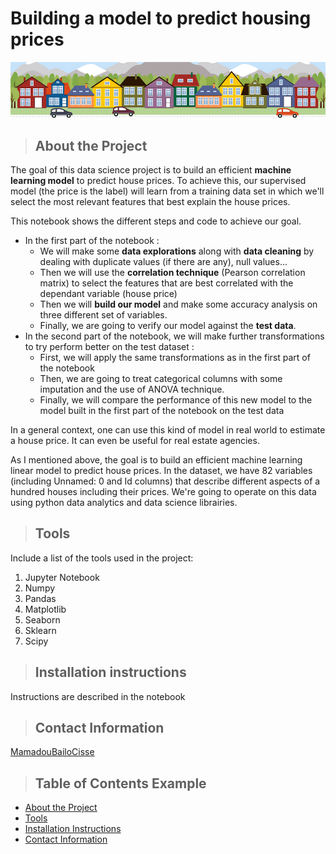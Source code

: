 # Building a model to predict housing prices

![Github Logo](housesbanner.png "Github logo - markdown")

<a class="anchor" id="about_the_project"></a>
>## About the Project
The goal of this data science project is to build an efficient **machine learning model** to predict house prices. To achieve this, our supervised model (the price is the label) will learn from a training data set in which we'll select the most relevant features that best explain the house prices.

This notebook shows the different steps and code to achieve our goal.

+ In the first part of the notebook :
    - We will make some **data explorations** along with **data cleaning** by dealing with duplicate values (if there are any), null values... 
    - Then we will use the **correlation technique** (Pearson correlation matrix) to select the features that are best correlated with the dependant variable (house price)
    - Then we will **build our model** and make some accuracy analysis on three different set of variables.
    - Finally, we are going to verify our model against the **test data**.
+ In the second part of the notebook, we will make further transformations to try perform better on the test dataset :
    - First, we will apply the same transformations as in the first part of the notebook
    - Then, we are going to treat categorical columns with some imputation and the use of ANOVA technique.
    - Finally, we will compare the performance of this new model to the model built in the first part of the notebook on the test data

In a general context, one can use this kind of model in real world to estimate a house price. It can even be useful for real estate agencies. 

As I mentioned above, the goal is to build an efficient machine learning linear model to predict house prices. In the dataset, we have 82 variables (including Unnamed: 0 and Id columns) that describe different aspects of a hundred houses including their prices. 
We're going to operate on this data using python data analytics and data science librairies.

<a class="anchor" id="tools"></a>
>## Tools
Include a list of the tools used in the project:
1. Jupyter Notebook
2. Numpy
3. Pandas
4. Matplotlib
5. Seaborn
6. Sklearn
7. Scipy

<a class="anchor" id="installation_instructions"></a>
>## Installation instructions
Instructions are described in the notebook

<a class="anchor" id="contact"></a>
>## Contact Information
[MamadouBailoCisse](https://www.linkedin.com/in/mamadou-ba%C3%AFlo-cisse-92548090/)

>## Table of Contents Example
* [About the Project](#about_the_project)
* [Tools](#tools)
* [Installation Instructions](#installation_instructions)
* [Contact Information](#contact)